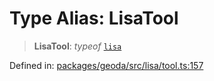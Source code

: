 # Type Alias: LisaTool

> **LisaTool**: *typeof* [`lisa`](../variables/lisa.md)

Defined in: [packages/geoda/src/lisa/tool.ts:157](https://github.com/GeoDaCenter/openassistant/blob/36f516b8229288259590b2d9dab3b10cbfc3cbfd/packages/geoda/src/lisa/tool.ts#L157)
